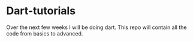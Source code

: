 # Dart-tutorials
Over the next few weeks I will be doing dart. This repo will contain all the code from basics to advanced.
